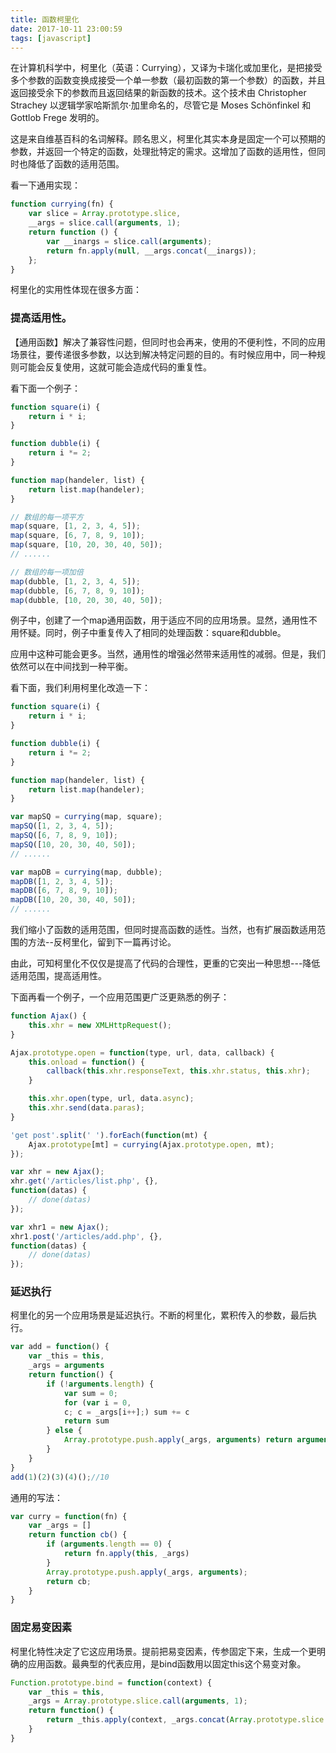```yaml
---
title: 函数柯里化
date: 2017-10-11 23:00:59
tags: [javascript]
---
```


在计算机科学中，柯里化（英语：Currying），又译为卡瑞化或加里化，是把接受多个参数的函数变换成接受一个单一参数（最初函数的第一个参数）的函数，并且返回接受余下的参数而且返回结果的新函数的技术。这个技术由 Christopher Strachey 以逻辑学家哈斯凯尔·加里命名的，尽管它是 Moses Schönfinkel 和 Gottlob Frege 发明的。

这是来自维基百科的名词解释。顾名思义，柯里化其实本身是固定一个可以预期的参数，并返回一个特定的函数，处理批特定的需求。这增加了函数的适用性，但同时也降低了函数的适用范围。

<!--more-->

看一下通用实现：
```js
function currying(fn) {
    var slice = Array.prototype.slice,
    __args = slice.call(arguments, 1);
    return function () {
        var __inargs = slice.call(arguments);
        return fn.apply(null, __args.concat(__inargs));
    };
}
```
柯里化的实用性体现在很多方面：

### 提高适用性。
【通用函数】解决了兼容性问题，但同时也会再来，使用的不便利性，不同的应用场景往，要传递很多参数，以达到解决特定问题的目的。有时候应用中，同一种规则可能会反复使用，这就可能会造成代码的重复性。

看下面一个例子：
```js
function square(i) {
    return i * i;
}

function dubble(i) {
    return i *= 2;
}

function map(handeler, list) {
    return list.map(handeler);
}

// 数组的每一项平方
map(square, [1, 2, 3, 4, 5]);
map(square, [6, 7, 8, 9, 10]);
map(square, [10, 20, 30, 40, 50]);
// ......

// 数组的每一项加倍
map(dubble, [1, 2, 3, 4, 5]);
map(dubble, [6, 7, 8, 9, 10]);
map(dubble, [10, 20, 30, 40, 50]);
```
例子中，创建了一个map通用函数，用于适应不同的应用场景。显然，通用性不用怀疑。同时，例子中重复传入了相同的处理函数：square和dubble。

应用中这种可能会更多。当然，通用性的增强必然带来适用性的减弱。但是，我们依然可以在中间找到一种平衡。

看下面，我们利用柯里化改造一下：
```js
function square(i) {
    return i * i;
}

function dubble(i) {
    return i *= 2;
}

function map(handeler, list) {
    return list.map(handeler);
}

var mapSQ = currying(map, square);
mapSQ([1, 2, 3, 4, 5]);
mapSQ([6, 7, 8, 9, 10]);
mapSQ([10, 20, 30, 40, 50]);
// ......

var mapDB = currying(map, dubble);
mapDB([1, 2, 3, 4, 5]);
mapDB([6, 7, 8, 9, 10]);
mapDB([10, 20, 30, 40, 50]);
// ......
```
我们缩小了函数的适用范围，但同时提高函数的适性。当然，也有扩展函数适用范围的方法--反柯里化，留到下一篇再讨论。

由此，可知柯里化不仅仅是提高了代码的合理性，更重的它突出一种思想---降低适用范围，提高适用性。

下面再看一个例子，一个应用范围更广泛更熟悉的例子：
```js
function Ajax() {
    this.xhr = new XMLHttpRequest();
}

Ajax.prototype.open = function(type, url, data, callback) {
    this.onload = function() {
        callback(this.xhr.responseText, this.xhr.status, this.xhr);
    }

    this.xhr.open(type, url, data.async);
    this.xhr.send(data.paras);
}

'get post'.split(' ').forEach(function(mt) {
    Ajax.prototype[mt] = currying(Ajax.prototype.open, mt);
});

var xhr = new Ajax();
xhr.get('/articles/list.php', {},
function(datas) {
    // done(datas)    
});

var xhr1 = new Ajax();
xhr1.post('/articles/add.php', {},
function(datas) {
    // done(datas)    
});
```

### 延迟执行
柯里化的另一个应用场景是延迟执行。不断的柯里化，累积传入的参数，最后执行。
```js
var add = function() {
    var _this = this,
    _args = arguments
    return function() {
        if (!arguments.length) {
            var sum = 0;
            for (var i = 0,
            c; c = _args[i++];) sum += c
            return sum
        } else {
            Array.prototype.push.apply(_args, arguments) return arguments.callee
        }
    }
}
add(1)(2)(3)(4)();//10
```
通用的写法：
```js
var curry = function(fn) {
    var _args = []
    return function cb() {
        if (arguments.length == 0) {
            return fn.apply(this, _args)
        }
        Array.prototype.push.apply(_args, arguments);
        return cb;
    }
}
```

### 固定易变因素
柯里化特性决定了它这应用场景。提前把易变因素，传参固定下来，生成一个更明确的应用函数。最典型的代表应用，是bind函数用以固定this这个易变对象。
```js
Function.prototype.bind = function(context) {
    var _this = this,
    _args = Array.prototype.slice.call(arguments, 1);
    return function() {
        return _this.apply(context, _args.concat(Array.prototype.slice.call(arguments)))
    }
}
```
